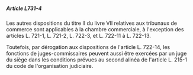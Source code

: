 ##### Article L731-4

Les autres dispositions du titre II du livre VII relatives aux tribunaux de commerce sont applicables à la chambre commerciale, à l'exception des articles L. 721-1, L. 721-2, L. 722-3, et L. 722-11 à L. 722-13.

Toutefois, par dérogation aux dispositions de l'article L. 722-14, les fonctions de juges-commissaires peuvent aussi être exercées par un juge du siège dans les conditions prévues au second alinéa de l'article L. 215-1 du code de l'organisation judiciaire.

